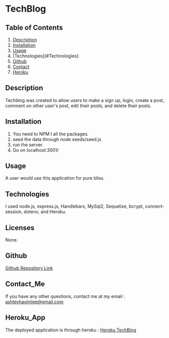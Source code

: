 #  TechBlog 
## Table of Contents 
1. [Description](#Description)
2. [Installation](#Installation)
3. [Usage](#Usage)
4. [Technologies]{#Technologies}
5. [Github](#Github) 
6. [Contact](#Contact_Me)
7. [Heroku](#Heroku_App)
## Description 

Techblog was created to allow users to make a sign up, login, create a post, comment on other user's post, edit their posts, and delete their posts.

## Installation

1. You need to NPM I all the packages. 
2. seed the data through node seeds/seed.js 
3. run the server. 
4. Go on localhost:3001/

## Usage 
A user would use this application for pure bliss.

## Technologies
I used node.js, express.js, Handlebars, MySql2, Sequelize, bcrypt, connect-session, dotenv, and Heroku.

## Licenses

None.

## Github 

[Github Repository Link](https://github.com/ashleyhayjin/techBlog)

## Contact_Me

If you have any other questions, contact me at my email : ashleyhayjinlee@gmail.com

## Heroku_App
The deployed application is through heroku :
[Heroku TechBlog](https://warm-dawn-43668.herokuapp.com/dashboard)
